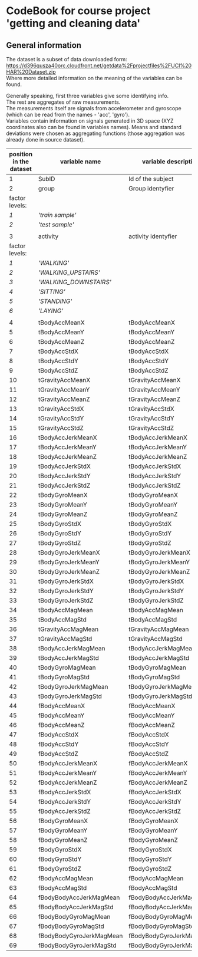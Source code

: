 CodeBook for course project 'getting and cleaning data'
========================================================

General information
-------------------------------------
The dataset is a subset of data downloaded form:  
https://d396qusza40orc.cloudfront.net/getdata%2Fprojectfiles%2FUCI%20HAR%20Dataset.zip  
Where more detailed information on the meaning of the variables can be found.

Generally speaking, first three variables give some identifying info.   
The rest are aggregates of raw measurements.   
The measurements itself are signals from accelerometer and gyroscope (which can be read from the names - 'acc', 'gyro').   
Variables contain information on signals generated in 3D space (XYZ coordinates also can be found in variables names).
Means and standard deviations were chosen as aggregating functions (those aggregation was already done in source dataset).



position in the dataset|variable name|variable description|data.type
-----------------------|-------------|--------------------|--------
1|SubID|Id of the subject|integer
2|group|Group identyfier|factor
factor levels:|
 |*1*| *'train sample'*
 |*2*| *'test sample'*
||
3|activity|activity identyfier|factor
factor levels:|
 |*1*| *'WALKING'*
 |*2*| *'WALKING_UPSTAIRS'*
 |*3*| *'WALKING_DOWNSTAIRS'*
 |*4*| *'SITTING'*
 |*5*| *'STANDING'*
 |*6*| *'LAYING'*
||
4|tBodyAccMeanX|tBodyAccMeanX|double
5|tBodyAccMeanY|tBodyAccMeanY|double
6|tBodyAccMeanZ|tBodyAccMeanZ|double
7|tBodyAccStdX|tBodyAccStdX|double
8|tBodyAccStdY|tBodyAccStdY|double
9|tBodyAccStdZ|tBodyAccStdZ|double
10|tGravityAccMeanX|tGravityAccMeanX|double
11|tGravityAccMeanY|tGravityAccMeanY|double
12|tGravityAccMeanZ|tGravityAccMeanZ|double
13|tGravityAccStdX|tGravityAccStdX|double
14|tGravityAccStdY|tGravityAccStdY|double
15|tGravityAccStdZ|tGravityAccStdZ|double
16|tBodyAccJerkMeanX|tBodyAccJerkMeanX|double
17|tBodyAccJerkMeanY|tBodyAccJerkMeanY|double
18|tBodyAccJerkMeanZ|tBodyAccJerkMeanZ|double
19|tBodyAccJerkStdX|tBodyAccJerkStdX|double
20|tBodyAccJerkStdY|tBodyAccJerkStdY|double
21|tBodyAccJerkStdZ|tBodyAccJerkStdZ|double
22|tBodyGyroMeanX|tBodyGyroMeanX|double
23|tBodyGyroMeanY|tBodyGyroMeanY|double
24|tBodyGyroMeanZ|tBodyGyroMeanZ|double
25|tBodyGyroStdX|tBodyGyroStdX|double
26|tBodyGyroStdY|tBodyGyroStdY|double
27|tBodyGyroStdZ|tBodyGyroStdZ|double
28|tBodyGyroJerkMeanX|tBodyGyroJerkMeanX|double
29|tBodyGyroJerkMeanY|tBodyGyroJerkMeanY|double
30|tBodyGyroJerkMeanZ|tBodyGyroJerkMeanZ|double
31|tBodyGyroJerkStdX|tBodyGyroJerkStdX|double
32|tBodyGyroJerkStdY|tBodyGyroJerkStdY|double
33|tBodyGyroJerkStdZ|tBodyGyroJerkStdZ|double
34|tBodyAccMagMean|tBodyAccMagMean|double
35|tBodyAccMagStd|tBodyAccMagStd|double
36|tGravityAccMagMean|tGravityAccMagMean|double
37|tGravityAccMagStd|tGravityAccMagStd|double
38|tBodyAccJerkMagMean|tBodyAccJerkMagMean|double
39|tBodyAccJerkMagStd|tBodyAccJerkMagStd|double
40|tBodyGyroMagMean|tBodyGyroMagMean|double
41|tBodyGyroMagStd|tBodyGyroMagStd|double
42|tBodyGyroJerkMagMean|tBodyGyroJerkMagMean|double
43|tBodyGyroJerkMagStd|tBodyGyroJerkMagStd|double
44|fBodyAccMeanX|fBodyAccMeanX|double
45|fBodyAccMeanY|fBodyAccMeanY|double
46|fBodyAccMeanZ|fBodyAccMeanZ|double
47|fBodyAccStdX|fBodyAccStdX|double
48|fBodyAccStdY|fBodyAccStdY|double
49|fBodyAccStdZ|fBodyAccStdZ|double
50|fBodyAccJerkMeanX|fBodyAccJerkMeanX|double
51|fBodyAccJerkMeanY|fBodyAccJerkMeanY|double
52|fBodyAccJerkMeanZ|fBodyAccJerkMeanZ|double
53|fBodyAccJerkStdX|fBodyAccJerkStdX|double
54|fBodyAccJerkStdY|fBodyAccJerkStdY|double
55|fBodyAccJerkStdZ|fBodyAccJerkStdZ|double
56|fBodyGyroMeanX|fBodyGyroMeanX|double
57|fBodyGyroMeanY|fBodyGyroMeanY|double
58|fBodyGyroMeanZ|fBodyGyroMeanZ|double
59|fBodyGyroStdX|fBodyGyroStdX|double
60|fBodyGyroStdY|fBodyGyroStdY|double
61|fBodyGyroStdZ|fBodyGyroStdZ|double
62|fBodyAccMagMean|fBodyAccMagMean|double
63|fBodyAccMagStd|fBodyAccMagStd|double
64|fBodyBodyAccJerkMagMean|fBodyBodyAccJerkMagMean|double
65|fBodyBodyAccJerkMagStd|fBodyBodyAccJerkMagStd|double
66|fBodyBodyGyroMagMean|fBodyBodyGyroMagMean|double
67|fBodyBodyGyroMagStd|fBodyBodyGyroMagStd|double
68|fBodyBodyGyroJerkMagMean|fBodyBodyGyroJerkMagMean|double
69|fBodyBodyGyroJerkMagStd|fBodyBodyGyroJerkMagStd|double
